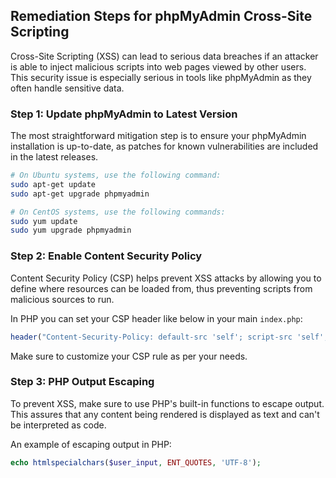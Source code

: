 

## Remediation Steps for phpMyAdmin Cross-Site Scripting

Cross-Site Scripting (XSS) can lead to serious data breaches if an attacker is able to inject malicious scripts into web pages viewed by other users. This security issue is especially serious in tools like phpMyAdmin as they often handle sensitive data.

### Step 1: Update phpMyAdmin to Latest Version

The most straightforward mitigation step is to ensure your phpMyAdmin installation is up-to-date, as patches for known vulnerabilities are included in the latest releases.

```bash
# On Ubuntu systems, use the following command:
sudo apt-get update
sudo apt-get upgrade phpmyadmin
```

```bash
# On CentOS systems, use the following commands:
sudo yum update
sudo yum upgrade phpmyadmin
```

### Step 2: Enable Content Security Policy

Content Security Policy (CSP) helps prevent XSS attacks by allowing you to define where resources can be loaded from, thus preventing scripts from malicious sources to run.

In PHP you can set your CSP header like below in your main `index.php`:

```php
header("Content-Security-Policy: default-src 'self'; script-src 'self';");
```

Make sure to customize your CSP rule as per your needs.

### Step 3: PHP Output Escaping

To prevent XSS, make sure to use PHP's built-in functions to escape output. This assures that any content being rendered is displayed as text and can't be interpreted as code.

An example of escaping output in PHP:

```php
echo htmlspecialchars($user_input, ENT_QUOTES, 'UTF-8');
```